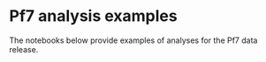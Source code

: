 # Pf7 analysis examples

The notebooks below provide examples of analyses for the Pf7 data release. 

```{tableofcontents}
```
